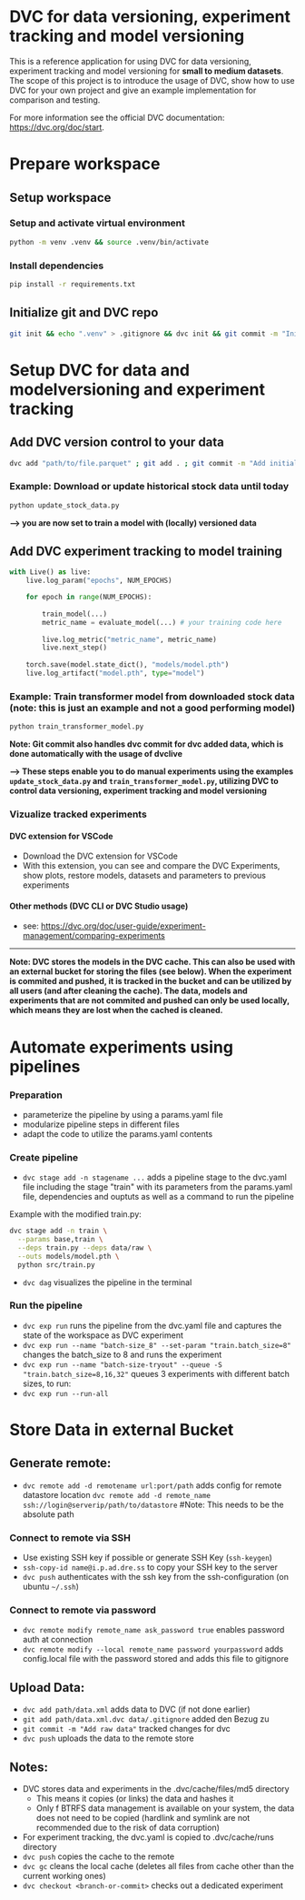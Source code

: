 # DVC for data versioning, experiment tracking and model versioning
This is a reference application for using DVC for data versioning, experiment tracking and model versioning for **small to medium datasets**. The scope of this project is to introduce the usage of DVC, show how to use DVC for your own project and give an example implementation for comparison and testing. 

For more information see the official DVC documentation: https://dvc.org/doc/start.

# Prepare workspace
## Setup workspace
### Setup and activate virtual environment
```bash
python -m venv .venv && source .venv/bin/activate
```
### Install dependencies
```bash
pip install -r requirements.txt
```

## Initialize git and DVC repo
```bash
git init && echo ".venv" > .gitignore && dvc init && git commit -m "Initialize git and DVC
```

# Setup DVC for data and modelversioning and experiment tracking
## Add DVC version control to your data
```bash
dvc add "path/to/file.parquet" ; git add . ; git commit -m "Add initial dataset to DVC" # Add your datapath here
```

### Example: Download or update historical stock data until today
```bash
python update_stock_data.py
```

**--> you are now set to train a model with (locally) versioned data**

## Add DVC experiment tracking to model training
```python
with Live() as live:
    live.log_param("epochs", NUM_EPOCHS)

    for epoch in range(NUM_EPOCHS):
        
        train_model(...)
        metric_name = evaluate_model(...) # your training code here
        
        live.log_metric("metric_name", metric_name)
        live.next_step()
    
    torch.save(model.state_dict(), "models/model.pth")
    live.log_artifact("model.pth", type="model")
```
### Example: Train transformer model from downloaded stock data (note: this is just an example and not a good performing model)
```bash
python train_transformer_model.py
```
**Note: Git commit also handles dvc commit for dvc added data, which is done automatically with the usage of dvclive**

**--> These steps enable you to do manual experiments using the examples `update_stock_data.py` and `train_transformer_model.py`, utilizing DVC to control data versioning, experiment tracking and model versioning**

### Vizualize tracked experiments
#### DVC extension for VSCode
- Download the DVC extension for VSCode
- With this extension, you can see and compare the DVC Experiments, show plots, restore models, datasets and parameters to previous experiments
#### Other methods (DVC CLI or DVC Studio usage)
- see: https://dvc.org/doc/user-guide/experiment-management/comparing-experiments
 
---

**Note: DVC stores the models in the DVC cache. This can also be used with an external bucket for storing the files (see below). When the experiment is commited and pushed, it is tracked in the bucket and can be utilized by all users (and after cleaning the cache). The data, models and experiments that are not commited and pushed can only be used locally, which means they are lost when the cached is cleaned.**

# Automate experiments using pipelines 
### Preparation 
- parameterize the pipeline by using a params.yaml file
- modularize pipeline steps in different files 
- adapt the code to utilize the params.yaml contents

### Create pipeline
- `dvc stage add -n stagename ...` adds a pipeline stage to the dvc.yaml file including the stage "train" with its parameters from the params.yaml file, dependencies and ouptuts as well as a command to run the pipeline

Example with the modified train.py:

```bash
dvc stage add -n train \
  --params base,train \
  --deps train.py --deps data/raw \
  --outs models/model.pth \
  python src/train.py
```
- `dvc dag` visualizes the pipeline in the terminal

### Run the pipeline
- `dvc exp run` runs the pipeline from the dvc.yaml file and captures the state of the workspace as DVC experiment 
- `dvc exp run --name "batch-size_8" --set-param "train.batch_size=8"` changes the batch_size to 8 and runs the experiment
- `dvc exp run --name "batch-size-tryout" --queue -S "train.batch_size=8,16,32"` queues 3 experiments with different batch sizes, to run: 
- `dvc exp run --run-all`

# Store Data in external Bucket 
## Generate  remote:
- `dvc remote add -d remotename url:port/path` adds config for remote datastore location `dvc remote add -d remote_name ssh://login@serverip/path/to/datastore` #Note: This needs to be the absolute path
### Connect to remote via SSH
- Use existing SSH key if possible or generate SSH Key (`ssh-keygen`)
- `ssh-copy-id name@i.p.ad.dre.ss` to copy your SSH key to the server
- `dvc push` authenticates with the ssh key from the ssh-configuration (on ubuntu `~/.ssh`)
### Connect to remote via password
- `dvc remote modify remote_name ask_password true` enables password auth at connection
- `dvc remote modify --local remote_name password yourpassword` adds config.local file with the password stored and adds this file to gitignore


## Upload Data:
- `dvc add path/data.xml` adds data to DVC (if not done earlier)
- `git add path/data.xml.dvc data/.gitignore` added den Bezug zu 
- `git commit -m "Add raw data"` tracked changes for dvc
- `dvc push` uploads the data to the remote store


## Notes:
- DVC stores data and experiments in the .dvc/cache/files/md5 directory 
  - This means it copies (or links) the data and hashes it
  - Only f BTRFS data management is available on your system, the data does not need to be copied (hardlink and symlink are not recommended due to the risk of data corruption)
- For experiment tracking, the dvc.yaml is copied to .dvc/cache/runs directory
- `dvc push` copies the cache to the remote 
- `dvc gc` cleans the local cache (deletes all files from cache other than the current working ones)
- `dvc checkout <branch-or-commit>` checks out a dedicated experiment